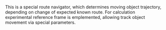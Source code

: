 This is a special route navigator, which determines moving object trajectory, depending on change of expected known route. 
For calculation experimental reference frame is emplemented, allowing track object movement via special parameters.
